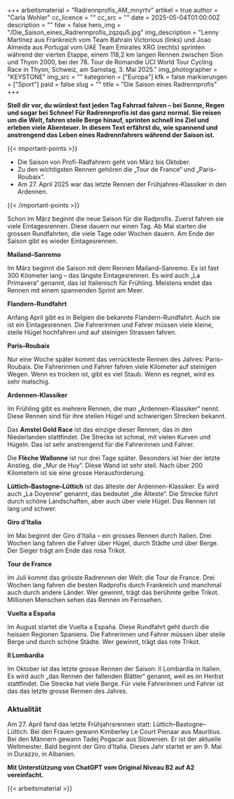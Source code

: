 +++
arbeitsmaterial = "Radrennprofis_AM_mnyrtv"
artikel = true
author = "Carla Wohler"
cc_licence = ""
cc_src = ""
date = 2025-05-04T01:00:00Z
description = ""
fdw = false
hero_img = "/Die_Saison_eines_Radrennprofis_zqzqu5.jpg"
img_description = "Lenny Martinez aus Frankreich vom Team Bahrain Victorious (links) und Joao Almeida aus Portugal vom UAE Team Emirates XRG (rechts) sprinten während der vierten Etappe, einem 118,2 km langen Rennen zwischen Sion und Thyon 2000, bei der 78. Tour de Romandie UCI World Tour Cycling Race in Thyon, Schweiz, am Samstag, 3. Mai 2025."
img_photographer = "KEYSTONE"
img_src = ""
kategorien = ["Europa"]
kfk = false
markierungen = ["Sport"]
paid = false
slug = ""
title = "Die Saison eines Radrennprofis"
+++

**Stell dir vor, du würdest fast jeden Tag Fahrrad fahren – bei Sonne, Regen und sogar bei Schnee! Für Radrennprofis ist das ganz normal. Sie reisen um die Welt, fahren steile Berge hinauf, sprinten schnell ins Ziel und erleben viele Abenteuer. In diesem Text erfährst du, wie spannend und anstrengend das Leben eines Radrennfahrers während der Saison ist.**

{{< important-points >}}

<ul>

<li>Die Saison von Profi-Radfahrern geht von März bis Oktober.
</li>

<li>Zu den wichtigsten Rennen gehören die „Tour de France“ und „Paris–Roubaix“. 
</li>

<li>Am 27. April 2025 war das letzte Rennen der Frühjahres-Klassiker in den Ardennen.
</li>

</ul>

{{< /important-points >}}

Schon im März beginnt die neue Saison für die Radprofis. Zuerst fahren sie viele Eintagesrennen. Diese dauern nur einen Tag. Ab Mai starten die grossen Rundfahrten, die viele Tage oder Wochen dauern. Am Ende der Saison gibt es wieder Eintagesrennen.

**Mailand–Sanremo**

Im März beginnt die Saison mit dem Rennen Mailand–Sanremo. Es ist fast 300 Kilometer lang – das längste Eintagesrennen. Es wird auch „La Primavera“ genannt, das ist Italienisch für Frühling. Meistens endet das Rennen mit einem spannenden Sprint am Meer.

**Flandern-Rundfahrt**

Anfang April gibt es in Belgien die bekannte Flandern-Rundfahrt. Auch sie ist ein Eintagesrennen. Die Fahrerinnen und Fahrer müssen viele kleine, steile Hügel hochfahren und auf steinigen Strassen fahren.

**Paris–Roubaix**

Nur eine Woche später kommt das verrückteste Rennen des Jahres: Paris–Roubaix. Die Fahrerinnen und Fahrer fahren viele Kilometer auf steinigen Wegen. Wenn es trocken ist, gibt es viel Staub. Wenn es regnet, wird es sehr matschig.

**Ardennen-Klassiker**

Im Frühling gibt es mehrere Rennen, die man „Ardennen-Klassiker“ nennt. Diese Rennen sind für ihre steilen Hügel und schwierigen Strecken bekannt.

Das **Amstel Gold Race** ist das einzige dieser Rennen, das in den Niederlanden stattfindet. Die Strecke ist schmal, mit vielen Kurven und Hügeln. Das ist sehr anstrengend für die Fahrerinnen und Fahrer.

Die **Flèche Wallonne** ist nur drei Tage später. Besonders ist hier der letzte Anstieg, die „Mur de Huy“. Diese Wand ist sehr steil. Nach über 200 Kilometern ist sie eine grosse Herausforderung.

**Lüttich–Bastogne–Lüttich** ist das älteste der Ardennen-Klassiker. Es wird auch „La Doyenne“ genannt, das bedeutet „die Älteste“. Die Strecke führt durch schöne Landschaften, aber auch über viele Hügel. Das Rennen ist lang und schwer.

**Giro d’Italia**

Im Mai beginnt der Giro d’Italia – ein grosses Rennen durch Italien. Drei Wochen lang fahren die Fahrer über Hügel, durch Städte und über Berge. Der Sieger trägt am Ende das rosa Trikot.

**Tour de France**

Im Juli kommt das grösste Radrennen der Welt: die Tour de France. Drei Wochen lang fahren die besten Radprofis durch Frankreich und manchmal auch durch andere Länder. Wer gewinnt, trägt das berühmte gelbe Trikot. Millionen Menschen sehen das Rennen im Fernsehen.

**Vuelta a España**

Im August startet die Vuelta a España. Diese Rundfahrt geht durch die heissen Regionen Spaniens. Die Fahrerinnen und Fahrer müssen über steile Berge und durch schöne Städte. Wer gewinnt, trägt das rote Trikot.

**Il Lombardia**

Im Oktober ist das letzte grosse Rennen der Saison: Il Lombardia in Italien. Es wird auch „das Rennen der fallenden Blätter“ genannt, weil es im Herbst stattfindet. Die Strecke hat viele Berge. Für viele Fahrerinnen und Fahrer ist das das letzte grosse Rennen des Jahres.
 
### Aktualität

Am 27. April fand das letzte Frühjahrsrennen statt: Lüttich–Bastogne–Lüttich. Bei den Frauen gewann Kimberley Le Court Pienaar aus Mauritius. Bei den Männern gewann Tadej Pogacar aus Slowenien. Er ist der aktuelle Weltmeister. Bald beginnt der Giro d’Italia. Dieses Jahr startet er am 9. Mai in Durazzo, in Albanien.

**Mit Unterstützung von ChatGPT vom Original Niveau B2 auf A2 vereinfacht.**

{{< arbeitsmaterial >}}